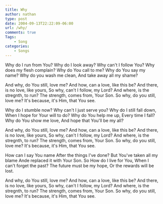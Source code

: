 ```yaml
---
title: Why
author: nathan
type: post
date: 2004-09-13T22:22:09-06:00
url: /why/
comments: true
Tags:
    - Song
categories:
    - Songs
---
```

Why do I run from You?
Why do I look away?
Why can't I follow You?
Why does my flesh complain?
Why do You call to me?
Why do You say my name?
Why do you wash me clean,
And take away all my shame?

And why, do You still, love me?
And how, can a love, like this be?
And there, is no love, like yours,
So why, can't I follow, my Lord?
And where, is the stregnth, to run?
The strength, comes from, Your Son.
So why, do you still, love me?
It's because, it's Him, that You see.

Why do I stumble now?
Why can't I just serve you?
Why do I still fall down,
When I hope for Your will to do?
Why do You help me up,
Every time I fall?
Why do You show me love,
And hope that You'll be my all?

And why, do You still, love me?
And how, can a love, like this be?
And there, is no love, like yours,
So why, can't I follow, my Lord?
And where, is the stregnth, to run?
The strength, comes from, Your Son.
So why, do you still, love me?
It's because, it's Him, that You see.

How can I say You name
After the things I've done?
But You've taken all my blame
Ande replaced it with Your Son.
So How do I live for You,
When I can't forget the past?
The future must be my hope,
Or the rewards will be lost.

And why, do You still, love me?
And how, can a love, like this be?
And there, is no love, like yours,
So why, can't I follow, my Lord?
And where, is the stregnth, to run?
The strength, comes from, Your Son.
So why, do you still, love me?
It's because, it's Him, that You see.
